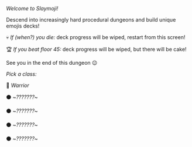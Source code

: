 *Welcome to Slaymoji\!*

Descend into increasingly hard procedural dungeons and build unique emojis decks\!

💀 *If \(when\?\) you die:* deck progress will be wiped, restart from this screen\!

🏆 *If you beat floor 45:* deck progress will be wiped, but there will be cake\!

See you in the end of this dungeon 😉

*Pick a class:*

🔴 *Warrior*

⚫ ~*???????*~

⚫ ~*???????*~

⚫ ~*???????*~

⚫ ~*???????*~